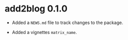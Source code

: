 # add2blog 0.1.0

* Added a `NEWS.md` file to track changes to the package.

* Added a vignettes `matrix_name`.
